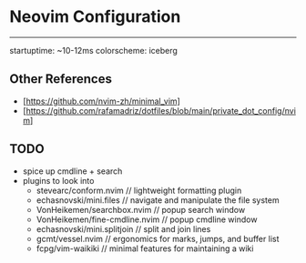 # Neovim Configuration
---
startuptime: ~10-12ms
colorscheme: iceberg

## Other References
- [https://github.com/nvim-zh/minimal_vim]
- [https://github.com/rafamadriz/dotfiles/blob/main/private_dot_config/nvim]

## TODO
- spice up cmdline + search
- plugins to look into
    - stevearc/conform.nvim           // lightweight formatting plugin
    - echasnovski/mini.files          // navigate and manipulate the file system
    - VonHeikemen/searchbox.nvim      // popup search window
    - VonHeikemen/fine-cmdline.nvim   // popup cmdline window
    - echasnovski/mini.splitjoin      // split and join lines
    - gcmt/vessel.nvim                // ergonomics for marks, jumps, and buffer list
    - fcpg/vim-waikiki                // minimal features for maintaining a wiki
